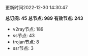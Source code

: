 更新时间2022-12-30 14:30:47

**总订阅: 45**
**总节点: 989**
**有效节点: 243**
- v2ray节点: 189
- ss节点: 43
- trojan节点: 8
- ssr节点: 3

